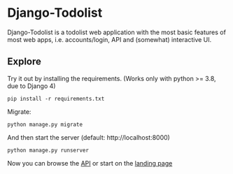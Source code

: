 # Django-Todolist


Django-Todolist is a todolist web application with the most basic features of most web apps, i.e. accounts/login, API and (somewhat) interactive UI.


## Explore
Try it out by installing the requirements. (Works only with python >= 3.8, due to Django 4)

    pip install -r requirements.txt

Migrate:

    python manage.py migrate

And then start the server (default: http://localhost:8000)

    python manage.py runserver


Now you can browse the [API](http://localhost:8000/api/)
or start on the [landing page](http://localhost:8000/)


[license-url]: https://github.com/rtzll/django-todolist/blob/master/LICENSE
[license-image]: https://img.shields.io/badge/license-MIT-blue.svg?style=flat

[travis-url]: https://travis-ci.org/rtzll/django-todolist
[travis-image]: https://travis-ci.org/rtzll/django-todolist.svg?branch=master
